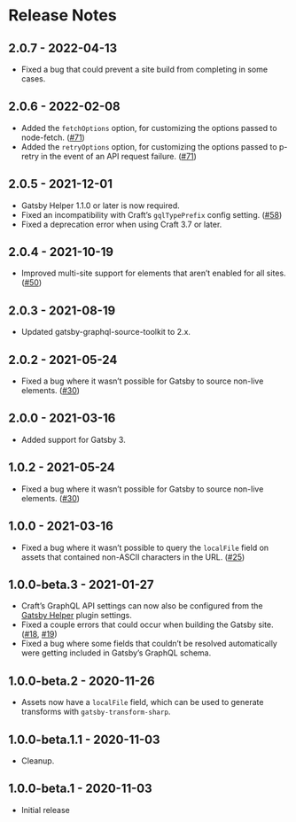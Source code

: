 # Release Notes

## 2.0.7 - 2022-04-13
- Fixed a bug that could prevent a site build from completing in some cases.

## 2.0.6 - 2022-02-08
- Added the `fetchOptions` option, for customizing the options passed to node-fetch. ([#71](https://github.com/craftcms/gatsby-source-craft/pull/71))
- Added the `retryOptions` option, for customizing the options passed to p-retry in the event of an API request failure.  ([#71](https://github.com/craftcms/gatsby-source-craft/pull/71))

## 2.0.5 - 2021-12-01
- Gatsby Helper 1.1.0 or later is now required.
- Fixed an incompatibility with Craft’s `gqlTypePrefix` config setting. ([#58](https://github.com/craftcms/gatsby-source-craft/issues/58))
- Fixed a deprecation error when using Craft 3.7 or later.

## 2.0.4 - 2021-10-19
- Improved multi-site support for elements that aren’t enabled for all sites. ([#50](https://github.com/craftcms/gatsby-source-craft/issues/50))

## 2.0.3 - 2021-08-19
- Updated gatsby-graphql-source-toolkit to 2.x.

## 2.0.2 - 2021-05-24
- Fixed a bug where it wasn’t possible for Gatsby to source non-live elements. ([#30](https://github.com/craftcms/gatsby-source-craft/issues/30))

## 2.0.0 - 2021-03-16
- Added support for Gatsby 3.

## 1.0.2 - 2021-05-24
- Fixed a bug where it wasn’t possible for Gatsby to source non-live elements. ([#30](https://github.com/craftcms/gatsby-source-craft/issues/30))

## 1.0.0 - 2021-03-16
- Fixed a bug where it wasn’t possible to query the `localFile` field on assets that contained non-ASCII characters in the URL. ([#25](https://github.com/craftcms/gatsby-source-craft/issues/25))

## 1.0.0-beta.3 - 2021-01-27
- Craft’s GraphQL API settings can now also be configured from the [Gatsby Helper](https://plugins.craftcms.com/gatsby-helper) plugin settings.
- Fixed a couple errors that could occur when building the Gatsby site. ([#18](https://github.com/craftcms/gatsby-source-craft/issues/18), [#19](https://github.com/craftcms/gatsby-source-craft/issues/19))
- Fixed a bug where some fields that couldn’t be resolved automatically were getting included in Gatsby’s GraphQL schema.

## 1.0.0-beta.2 - 2020-11-26
- Assets now have a `localFile` field, which can be used to generate transforms with `gatsby-transform-sharp`.

## 1.0.0-beta.1.1 - 2020-11-03
- Cleanup.

## 1.0.0-beta.1 - 2020-11-03
- Initial release
